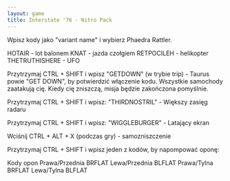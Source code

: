 ```yaml
---
layout: game
title: Interstate '76 - Nitro Pack
---
```


Wpisz kody jako "variant name" i wybierz Phaedra Rattler.

HOTAIR 		- lot balonem
KNAT 		- jazda czołgiem
RETPOCILEH 	- helikopter
THETRUTHISHERE 	- UFO

Przytrzymaj CTRL + SHIFT i wpisz "GETDOWN" (w trybie trip) - 
Taurus
powie "GET DOWN", by potwierdzić włączenie kodu.
Wszystkie samochody zaatakują cię. Kiedy cię zniszczą, misja będzie
zakończona pomyślnie.

Przytrzymaj CTRL + SHIFT i wpisz:
"THIRDNOSTRIL" - Większy zasięg radaru

Przytrzymaj CTRL + SHIFT i wpisz:
"WIGGLEBURGER" - Latający ekran

Wciśnij CTRL + ALT + X (podczas gry) - samozniszczenie

Przytrzymaj CTRL + SHIFT i wpisz jeden z kodów, by napompować 
oponę:

Kody opon
Prawa/Przednia      	BRFLAT
Lewa/Przednia       	BLFLAT
Prawa/Tylna           	BRFLAT
Lewa/Tylna         	BLFLAT
